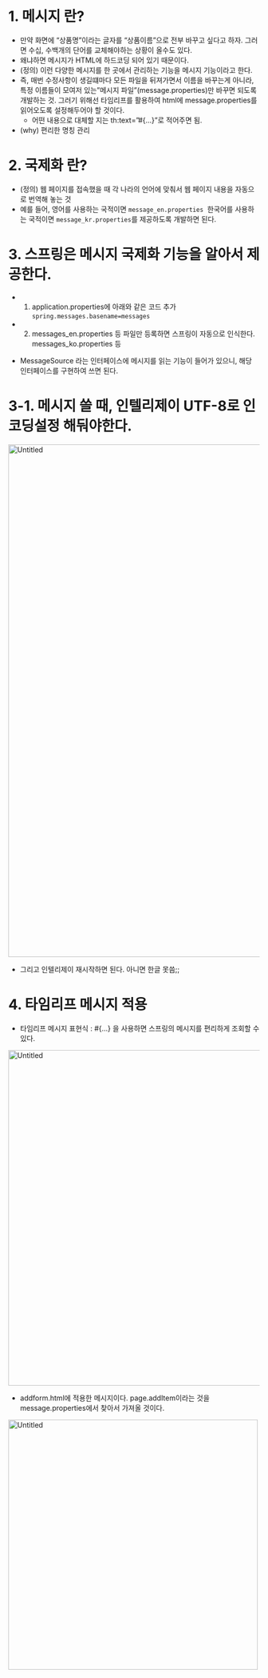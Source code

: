 # 1. 메시지 란?

- 만약 화면에 “상품명”이라는 글자를 “상품이름”으로 전부 바꾸고 싶다고 하자.
그러면 수십, 수백개의 단어를 교체해야하는 상황이 올수도 있다.
- 왜냐하면 메시지가 HTML에 하드코딩 되어 있기 때문이다.
- (정의) 이런 다양한 메시지를 한 곳에서 관리하는 기능을 메시지 기능이라고 한다.
- 즉, 매번 수정사항이 생길떄마다 모든 파일을 뒤져가면서 이름을 바꾸는게 아니라, 특정 이름들이 모여저 있는”메시지 파일”(message.properties)만 바꾸면 되도록 개발하는 것. 그러기 위해선 타임리프를 활용하여 html에 message.properties를 읽어오도록 설정해두어야 할 것이다.
    - 어떤 내용으로 대체할 지는 th:text=”#{…}”로 적어주면 됨.
- (why) 편리한 명칭 관리

# 2. 국제화 란?

- (정의) 웹 페이지를 접속했을 때 각 나라의 언어에 맞춰서 웹 페이지 내용을 자동으로 번역해 놓는 것
- 예를 들어, 영어를 사용하는 국적이면 `message_en.properties` 
한국어를 사용하는 국적이면 `message_kr.properties`를 제공하도록 개발하면 된다.

# 3. 스프링은 메시지 국제화 기능을 알아서 제공한다.

- 1) application.properties에 아래와 같은 코드 추가
`spring.messages.basename=messages`
- 2) messages_en.properties 등 파일만 등록하면 스프링이 자동으로 인식한다.
messages_ko.properties 등

- MessageSource 라는 인터페이스에 메시지를 읽는 기능이 들어가 있으니, 해당 인터페이스를 구현하여 쓰면 된다.

# 3-1. 메시지 쓸 때, 인텔리제이 UTF-8로 인코딩설정 해둬야한다.

<img width="1025" alt="Untitled" src="https://github.com/HyemIin/TIL/assets/114489245/c965e994-8acd-4012-8a75-36f09484bcb8">

- 그리고 인텔리제이 재시작하면 된다. 아니면 한글 못씀;;

# 4. 타임리프 메시지 적용

- 타임리프 메시지 표현식 : #{…} 을 사용하면 스프링의 메시지를 편리하게 조회할 수 있다.

<img width="671" alt="Untitled" src="https://github.com/HyemIin/TIL/assets/114489245/7dc95829-06ec-4e32-bf59-1701f4a4723b">

- addform.html에 적용한 메시지이다. page.addItem이라는 것을 message.properties에서 찾아서 가져올 것이다.
<img width="500" alt="Untitled" src="https://github.com/HyemIin/TIL/assets/114489245/ba42cd9d-6330-4cb9-8126-ba944d587857">
